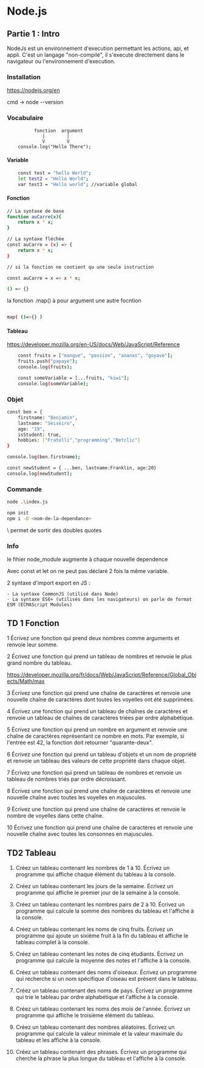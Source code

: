 
# Node.js

## Partie 1 : Intro

NodeJs est un environnement d'execution permettant les actions, api, et appli. 
C'est un langage "non-compilé", il s'execute directement dans le navigateur ou l'environnement d'execution.

### Installation

https://nodejs.org/en

cmd -> node --version

### Vocabulaire
              fonction  argument
                 |        |
                 V        V
        console.log("Hello There");

#### Variable
```bash
    const test = "hello World";
    let test2 = "Hello World";
    var test3 = "Hello world"; //variable global
```

#### Fonction
```bash
// La syntaxe de base
function auCarre(x){
    return x * x;
}

// La syntaxe fléchée
const auCarre = (x) => {
    return x * x;
}

// si la fonction ne contient qu une seule instruction

const auCarre = x => x * x;

() => {}
```

la fonction .map() à pour argument une autre focntion

```bash

map( ()=>{} )

```

#### Tableau
https://developer.mozilla.org/en-US/docs/Web/JavaScript/Reference
```bash
    const fruits = ["mangue", "passion", "ananas", "goyave"];
    fruits.push("papaye");
    console.log(fruits);

    const someVariable = [...fruits, "kiwi"];
    console.log(someVariable);
```

### Objet
```bash
const ben = {
    firstname: "Benjamin",
    lastname: "Seixeiro",
    age: "19",
    isStudent: true,
    hobbies: ["Fratelli","programming","Betclic"]
}

console.log(ben.firstname);

const newStudent = { ...ben, lastname:Franklin, age:20}
console.log(newStudent);
```

### Commande
```bash
node .\index.js

npm init
npm i -D <nom-de-la-dependance>
```
\ permet de sortir des doubles quotes

### Info

le fihier node_module augmente à chaque nouvelle dependence

Avec const et let on ne peut pas déclaré 2 fois la même variable.


2 syntaxe d'import export en JS :

    - La syntaxe CommonJS (utilisé dans Node)
    - La syntaxe ES6+ (utilisés dans les navigateurs) on parle de format ESM (ECMAScript Modules)

## TD 1 Fonction
1 Écrivez une fonction qui prend deux nombres comme arguments et renvoie leur somme.

2 Écrivez une fonction qui prend un tableau de nombres et renvoie le plus grand nombre du tableau.

https://developer.mozilla.org/fr/docs/Web/JavaScript/Reference/Global_Objects/Math/max


3 Écrivez une fonction qui prend une chaîne de caractères et renvoie une nouvelle chaîne de caractères dont toutes les voyelles ont été supprimées.

4 Écrivez une fonction qui prend un tableau de chaînes de caractères et renvoie un tableau de chaînes de caractères triées par ordre alphabétique.

5 Écrivez une fonction qui prend un nombre en argument et renvoie une chaîne de caractères représentant ce nombre en mots. Par exemple, si l'entrée est 42, la fonction doit retourner "quarante-deux".

6 Écrivez une fonction qui prend un tableau d'objets et un nom de propriété et renvoie un tableau des valeurs de cette propriété dans chaque objet.

7 Écrivez une fonction qui prend un tableau de nombres et renvoie un tableau de nombres triés par ordre décroissant.

8 Écrivez une fonction qui prend une chaîne de caractères et renvoie une nouvelle chaîne avec toutes les voyelles en majuscules.

9 Écrivez une fonction qui prend une chaîne de caractères et renvoie le nombre de voyelles dans cette chaîne.

10 Écrivez une fonction qui prend une chaîne de caractères et renvoie une nouvelle chaîne avec toutes les consonnes en majuscules.

## TD2 Tableau

1. Créez un tableau contenant les nombres de 1 à 10. Écrivez un programme qui affiche chaque élément du tableau à la console.

2. Créez un tableau contenant les jours de la semaine. Écrivez un programme qui affiche le premier jour de la semaine à la console.

3. Créez un tableau contenant les nombres pairs de 2 à 10. Écrivez un programme qui calcule la somme des nombres du tableau et l'affiche à la console.

4. Créez un tableau contenant les noms de cinq fruits. Écrivez un programme qui ajoute un sixième fruit à la fin du tableau et affiche le tableau complet à la console.

5. Créez un tableau contenant les notes de cinq étudiants. Écrivez un programme qui calcule la moyenne des notes et l'affiche à la console.

6. Créez un tableau contenant des noms d'oiseaux. Écrivez un programme qui recherche si un nom spécifique d'oiseau est présent dans le tableau.

7. Créez un tableau contenant des noms de pays. Écrivez un programme qui trie le tableau par ordre alphabétique et l'affiche à la console.

8. Créez un tableau contenant les noms des mois de l'année. Écrivez un programme qui affiche le troisième élément du tableau.

9. Créez un tableau contenant des nombres aléatoires. Écrivez un programme qui calcule la valeur minimale et la valeur maximale du tableau et les affiche à la console.

10. Créez un tableau contenant des phrases. Écrivez un programme qui cherche la phrase la plus longue du tableau et l'affiche à la console.
